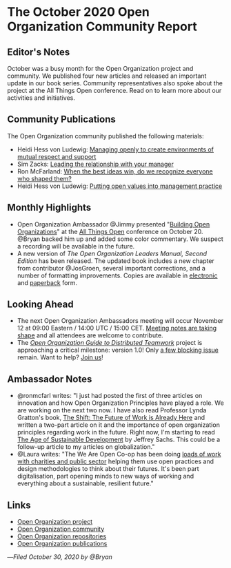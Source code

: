 # The October 2020 Open Organization Community Report

## Editor's Notes

October was a busy month for the Open Organization project and community. We published four new articles and released an important update in our book series. Community representatives also spoke about the project at the All Things Open conference. Read on to learn more about our activities and initiatives.

## Community Publications

The Open Organization community published the following materials:

- Heidi Hess von Ludewig: [Managing openly to create environments of mutual respect and support](https://opensource.com/open-organization/20/10/open-management-belonging-support)
- Sim Zacks: [Leading the relationship with your manager](https://opensource.com/open-organization/20/10/partnering-with-manager)
- Ron McFarland: [When the best ideas win, do we recognize everyone who shaped them?](https://opensource.com/open-organization/20/10/best-ideas-recognition-innovation)
- Heidi Hess von Ludewig: [Putting open values into management practice](https://opensource.com/open-organization/20/10/putting-open-values-management-practice)

## Monthly Highlights

- Open Organization Ambassador @Jimmy presented "[Building Open Organizations](https://2020.allthingsopen.org/sessions/2-for-1-humans-of-open-source-building-open-organizations/)" at the [All Things Open](https://2020.allthingsopen.org/) conference on October 20. @Bryan backed him up and added some color commentary. We suspect a recording will be available in the future.
- A new version of *The Open Organization Leaders Manual, Second Edition* has been released. The updated book includes a new chapter from contributor @JosGroen, several important corrections, and a number of formatting improvements. Copies are available in [electronic](https://github.com/open-organization/open-org-leaders-manual/releases/tag/v2.2) and [paperback](https://www.lulu.com/shop/opensourcecom/the-open-organization-leaders-manual-second-edition/paperback/product-24134510.html) form.

## Looking Ahead

- The next Open Organization Ambassadors meeting will occur November 12 at 09:00 Eastern / 14:00 UTC / 15:00 CET. [Meeting notes are taking shape](https://www.theopenorganization.community/t/november-12-2020-meeting/172/2) and all attendees are welcome to contribute.
- The [*Open Organization Guide to Distributed Teamwork*](https://github.com/open-organization/open-org-distributed-work-guide) project is approaching a critical milestone: version 1.0! Only [a few blocking issue](https://github.com/open-organization/open-org-distributed-work-guide/issues?q=is%3Aopen+is%3Aissue+milestone%3A1.0) remain. Want to help? [Join us](https://github.com/open-organization/open-org-distributed-work-guide)!

## Ambassador Notes

- @ronmcfarl  writes: "I just had posted the first of three articles on innovation and how Open Organization Principles have played a role.  We are working on the next two now. I have also read Professor Lynda Gratton's book, [The Shift: The Future of Work is Already Here](http://www.lyndagratton.com/books/97/116/The-Shift.html) and written a two-part article on it and the importance of open organization principles regarding work in the future. Right now, I'm starting to read [The Age of Sustainable Development](https://www.amazon.co.jp/Age-Sustainable-Development-Jeffrey-Sachs/dp/0231173156?ref_=d6k_applink_bb_marketplace) by Jeffrey Sachs.  This could be a follow-up article to my articles on globalization."
- @Laura writes: "The We Are Open Co-op has been doing [loads of work with charities and public sector](https://blog.weareopen.coop/helping-social-mobility-organisations-in-an-emergency-pivot-to-digital-provision-381bc3a44395) helping them use open practices and design methodologies to think about their futures. It's been part digitalisation, part opening minds to new ways of working and everything about a sustainable, resilient future."

## Links

- [Open Organization project](http://theopenorganization.org/)
- [Open Organization community](http://theopenorganization.community)
- [Open Organization repositories](http://github.com/open-organization)
- [Open Organization publications](https://opensource.com/open-organization)

—*Filed October 30, 2020 by @Bryan*
